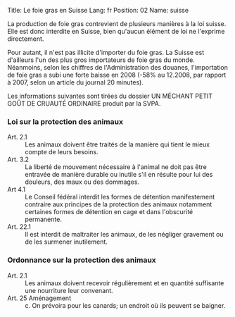 Title: Le foie gras en Suisse
Lang: fr
Position: 02
Name: suisse

La production de foie gras contrevient de plusieurs manières à la loi suisse. Elle est donc interdite en Suisse, bien qu'aucun élément de loi ne l'exprime directement.

Pour autant, il n'est pas illicite d'importer du foie gras. La Suisse est d'ailleurs l'un des plus gros importateurs de foie gras du monde. Néanmoins, selon les chiffres de l'Administration des douanes, l'importation de foie gras a subi une forte baisse en 2008 (-58% au 12.2008, par rapport à 2007, selon un article du journal 20 minutes).

Les informations suivantes sont tirées du dossier UN MÉCHANT PETIT GOÛT DE CRUAUTÉ ORDINAIRE produit par la SVPA.

### Loi sur la protection des animaux

<dl>
<dt>Art. 2.1</dt>
<dd>Les animaux doivent être traités de la manière qui tient le mieux compte de leurs besoins.</dd>

<dt>Art. 3.2</dt>
<dd>La liberté de mouvement nécessaire à l'animal ne doit pas être entravée de manière durable ou inutile s'il en résulte pour lui des douleurs, des maux ou des dommages.</dd>

<dt>Art 4.1</dt>
<dd>Le Conseil fédéral interdit les formes de détention manifestement contraire aux principes de la protection des animaux notamment certaines formes de détention en cage et dans l'obscurité permanente.</dd>

<dt>Art. 22.1</dt>
<dd>Il est interdit de maltraiter les animaux, de les négliger gravement ou de les surmener inutilement.</dd>
</dl>

### Ordonnance sur la protection des animaux

<dl>
<dt>Art. 2.1</dt>
<dd>Les animaux doivent recevoir régulièrement et en quantité suffisante une nourriture leur convenant.</dd>

<dt>Art. 25 Aménagement</dt>
<dd>c. On prévoira pour les canards; un endroit où ils peuvent se baigner.</dt>
</dl>

